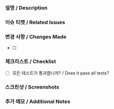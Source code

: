 ### 설명 / Description

### 이슈 티켓 / Related Issues

### 변경 사항 / Changes Made
- [ ] 

### 체크리스트 / Checklist
- [ ] 모든 테스트가 통과합니까? / Does it pass all tests?

### 스크린샷 / Screenshots

### 추가 메모 / Additional Notes
